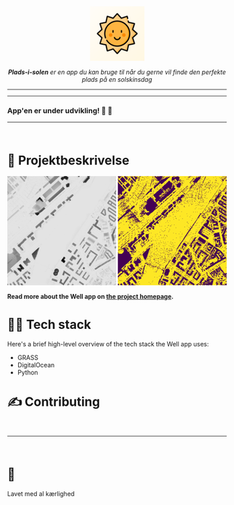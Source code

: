 <p align="center">
  <a href="./">
    <picture>
      <source height="125" media="(prefers-color-scheme: dark)" srcset="">
      <img height="125" alt="Fiber" src="./assets/sol2.png">
    </picture>
  </a>
  <br>
</p>
<p align="center">
  <em><b>Plads-i-solen</b> er en app du kan bruge til når du gerne vil finde den perfekte plads på en solskinsdag</em>
</p>

---
---

### App'en er under udvikling! 🥳 🚀


---
<br>

# 🧐 Projektbeskrivelse

<img height="250" alt="DTM" src="./assets/dem/dtm.png">


<img height="250" alt="Shadows" src="./assets/shadows/shadows.gif">

**Read more about the Well app on [the project homepage](https://projects.colegaw.in/well-app?utm_source=GitHub&utm_medium=readme&utm_campaign=well_app_readme).**

# 👨‍💻 Tech stack

Here's a brief high-level overview of the tech stack the Well app uses:

- GRASS
- DigitalOcean
- Python

# ✍️ Contributing

<br />

---

<br />

# 💛
Lavet med al kærlighed